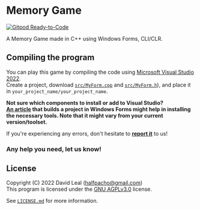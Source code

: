 # Memory Game

[![Gitpod Ready-to-Code](https://img.shields.io/badge/Gitpod-Ready--to--Code-blue?logo=gitpod)](https://gitpod.io/#https://github.com/Panquesito7/memory-game.git)

A Memory Game made in C++ using Windows Forms, CLI/CLR.

## Compiling the program

You can play this game by compiling the code using [Microsoft Visual Studio 2022](https://visualstudio.microsoft.com/).\
Create a project, download [`src/MyForm.cpp`](https://github.com/Panquesito7/memory-game/blob/main/src/MyForm.cpp) and [`src/MyForm.h`](https://github.com/Panquesito7/memory-game/blob/main/src/MyForm.h)), and place it in `your_project_name/your_project_name`.

**Not sure which components to install or add to Visual Studio?**\
**[An article](https://dev.to/panquesito7/how-to-create-a-tic-tac-toe-game-in-cli-c-in-windows-3l9g) that builds a project in Windows Forms might help in installing the necessary tools. Note that it might vary from your current version/toolset.**

If you're experiencing any errors, don't hesitate to [**report it**](https://github.com/Panquesito7/memory-game/issues/new/choose) to us!

### Any help you need, let us know!

## License

Copyright (C) 2022 David Leal (halfpacho@gmail.com)\
This program is licensed under the [GNU AGPLv3.0](http://www.gnu.org/licenses/agpl-3.0.html) license.

See [`LICENSE.md`](https://github.com/Panquesito7/memory-game/blob/main/LICENSE.md) for more information.

